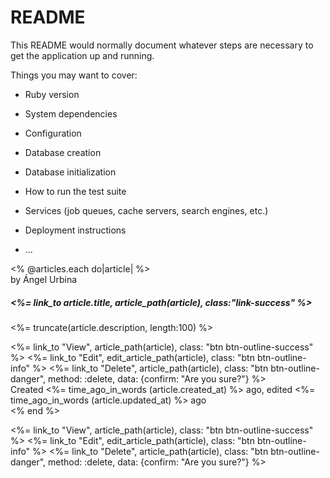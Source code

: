 # README

This README would normally document whatever steps are necessary to get the
application up and running.

Things you may want to cover:

* Ruby version

* System dependencies

* Configuration

* Database creation

* Database initialization

* How to run the test suite

* Services (job queues, cache servers, search engines, etc.)

* Deployment instructions

* ...
<div class="container">
  <% @articles.each do|article| %>
    <div class="row justify-content-md-center">
      <div class="col-8 mt-4">
        <div class="card text-center shadow mb-5 bg-white rounded">
          <div class="card-header fst-italic">
            by Ángel Urbina 
          </div>
          <div class="card-body">
            <h5 class="card-title"><%= link_to article.title, article_path(article), class:"link-success" %></h5>
            <p class="card-text"><%= truncate(article.description, length:100) %></p>
            <%= link_to "View", article_path(article), class: "btn btn-outline-success" %>
            <%= link_to "Edit", edit_article_path(article), class: "btn btn-outline-info" %>
            <%= link_to "Delete", article_path(article), class: "btn btn-outline-danger", method: :delete, data: {confirm: "Are you sure?"} %>
          </div>
          <div class="card-footer text-muted">
            <smalll>Created <%= time_ago_in_words (article.created_at) %> ago,
            edited <%= time_ago_in_words (article.updated_at) %> ago</small>
          </div>
        </div>
      </div>
    </div>
  <% end %>
  </div>
</div>

<%= link_to "View", article_path(article), class: "btn btn-outline-success" %>
            <%= link_to "Edit", edit_article_path(article), class: "btn btn-outline-info" %>
            <%= link_to "Delete", article_path(article), class: "btn btn-outline-danger", method: :delete, data: {confirm: "Are you sure?"} %>
